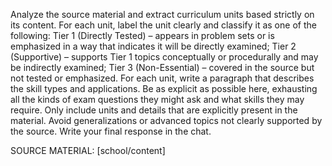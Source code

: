 Analyze the source material and extract curriculum units based strictly on its content. For each unit, label the unit clearly and classify it as one of the following: Tier 1 (Directly Tested) – appears in problem sets or is emphasized in a way that indicates it will be directly examined; Tier 2 (Supportive) – supports Tier 1 topics conceptually or procedurally and may be indirectly examined; Tier 3 (Non-Essential) – covered in the source but not tested or emphasized. For each unit, write a paragraph that describes the skill types and applications. Be as explicit as possible here, exhausting all the kinds of exam questions they might ask and what skills they may require. Only include units and details that are explicitly present in the material. Avoid generalizations or advanced topics not clearly supported by the source. Write your final response in the chat.

SOURCE MATERIAL: [school/content]